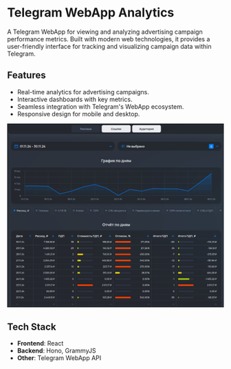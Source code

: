 # Telegram WebApp Analytics

A Telegram WebApp for viewing and analyzing advertising campaign performance metrics. Built with modern web technologies, it provides a user-friendly interface for tracking and visualizing campaign data within Telegram.

## Features
- Real-time analytics for advertising campaigns.
- Interactive dashboards with key metrics.
- Seamless integration with Telegram's WebApp ecosystem.
- Responsive design for mobile and desktop.

![App Screenshot](./picture.jpg)

## Tech Stack
- **Frontend**: React
- **Backend**: Hono, GrammyJS
- **Other**: Telegram WebApp API
